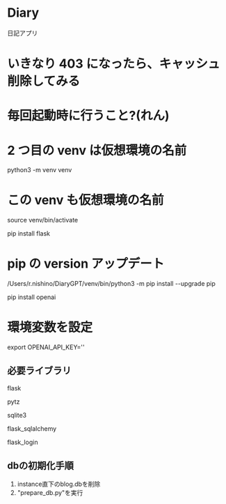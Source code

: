 # Diary

日記アプリ

# いきなり 403 になったら、キャッシュ削除してみる

# 毎回起動時に行うこと?(れん)

# 2 つ目の venv は仮想環境の名前

python3 -m venv venv

# この venv も仮想環境の名前

source venv/bin/activate

pip install flask

# pip の version アップデート

/Users/r.nishino/DiaryGPT/venv/bin/python3 -m pip install --upgrade pip

pip install openai

# 環境変数を設定

export OPENAI_API_KEY=''

## 必要ライブラリ
flask

pytz

sqlite3

flask_sqlalchemy

flask_login

## dbの初期化手順
1. instance直下のblog.dbを削除
1. "prepare_db.py"を実行
